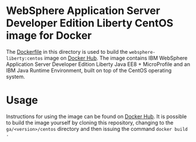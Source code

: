 # WebSphere Application Server Developer Edition Liberty CentOS image for Docker

The [Dockerfile](Dockerfile) in this directory is used to build the `websphere-liberty:centos` image on [Docker Hub](https://registry.hub.docker.com/_/websphere-liberty/). The image contains IBM WebSphere Application Server Developer Edition Liberty Java EE8 + MicroProfile and an IBM Java Runtime Environment, built on top of the CentOS operating system.

# Usage

Instructions for using the image can be found on [Docker Hub](https://registry.hub.docker.com/_/websphere-liberty/). It is possible to build the image yourself by cloning this repository, changing to the `ga/<version>/centos` directory and then issuing the command `docker build .`

